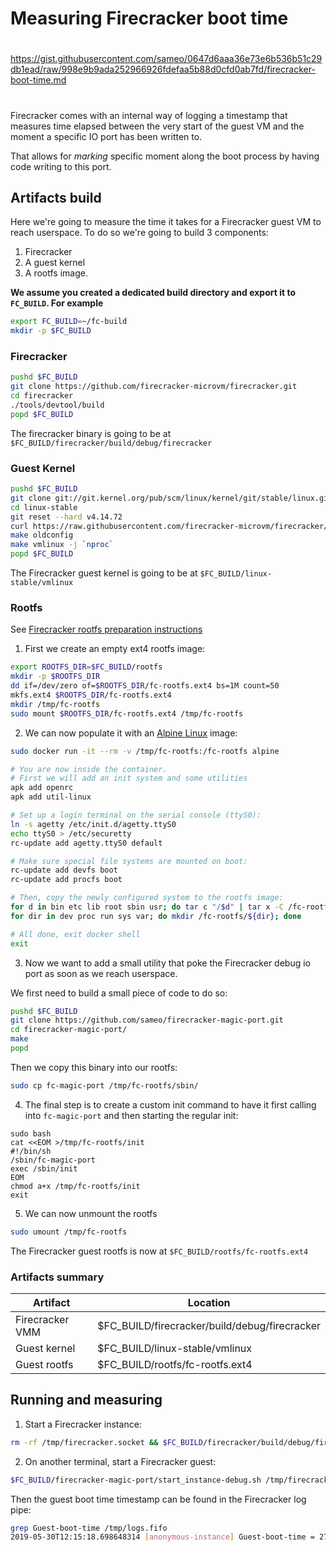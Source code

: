 # Measuring Firecracker boot time

##
#
https://gist.githubusercontent.com/sameo/0647d6aaa36e73e6b536b51c29db1ead/raw/998e9b9ada252966926fdefaa5b88d0cfd0ab7fd/firecracker-boot-time.md
#
##

Firecracker comes with an internal way of logging a timestamp that measures time elapsed between the very start of the guest VM and the moment a specific IO port has been written to.

That allows for *marking* specific moment along the boot process by having code writing to this port.

## Artifacts build

Here we're going to measure the time it takes for a Firecracker guest VM to reach userspace.
To do so we're going to build 3 components:

1. Firecracker
1. A guest kernel
1. A rootfs image.

**We assume you created a dedicated build directory and export it to `FC_BUILD`. For example**
```Bash
export FC_BUILD=~/fc-build
mkdir -p $FC_BUILD
```

### Firecracker

```Bash
pushd $FC_BUILD
git clone https://github.com/firecracker-microvm/firecracker.git
cd firecracker
./tools/devtool/build
popd $FC_BUILD
```

The firecracker binary is going to be at `$FC_BUILD/firecracker/build/debug/firecracker`

### Guest Kernel

```Bash
pushd $FC_BUILD
git clone git://git.kernel.org/pub/scm/linux/kernel/git/stable/linux.git linux-stable
cd linux-stable
git reset --hard v4.14.72
curl https://raw.githubusercontent.com/firecracker-microvm/firecracker/master/resources/microvm-kernel-config -o .config
make oldconfig
make vmlinux -j `nproc`
popd $FC_BUILD
```

The Firecracker guest kernel is going to be at `$FC_BUILD/linux-stable/vmlinux`

### Rootfs

See [Firecracker rootfs preparation instructions](https://github.com/firecracker-microvm/firecracker/blob/master/docs/rootfs-and-kernel-setup.md#creating-a-rootfs-image)

1. First we create an empty ext4 rootfs image:

```Bash
export ROOTFS_DIR=$FC_BUILD/rootfs
mkdir -p $ROOTFS_DIR
dd if=/dev/zero of=$ROOTFS_DIR/fc-rootfs.ext4 bs=1M count=50
mkfs.ext4 $ROOTFS_DIR/fc-rootfs.ext4
mkdir /tmp/fc-rootfs
sudo mount $ROOTFS_DIR/fc-rootfs.ext4 /tmp/fc-rootfs

```

2. We can now populate it with an [Alpine Linux](https://alpinelinux.org/) image:

```Bash
sudo docker run -it --rm -v /tmp/fc-rootfs:/fc-rootfs alpine

# You are now inside the container.
# First we will add an init system and some utilities
apk add openrc
apk add util-linux

# Set up a login terminal on the serial console (ttyS0):
ln -s agetty /etc/init.d/agetty.ttyS0
echo ttyS0 > /etc/securetty
rc-update add agetty.ttyS0 default

# Make sure special file systems are mounted on boot:
rc-update add devfs boot
rc-update add procfs boot

# Then, copy the newly configured system to the rootfs image:
for d in bin etc lib root sbin usr; do tar c "/$d" | tar x -C /fc-rootfs; done
for dir in dev proc run sys var; do mkdir /fc-rootfs/${dir}; done

# All done, exit docker shell
exit
```

3. Now we want to add a small utility that poke the Firecracker debug io port as soon as we reach userspace.

We first need to build a small piece of code to do so:

```Bash
pushd $FC_BUILD
git clone https://github.com/sameo/firecracker-magic-port.git
cd firecracker-magic-port/
make
popd
```

Then we copy this binary into our rootfs:

```Bash
sudo cp fc-magic-port /tmp/fc-rootfs/sbin/
```

4. The final step is to create a custom init command to have it first calling into `fc-magic-port` and then starting the regular init:

```
sudo bash
cat <<EOM >/tmp/fc-rootfs/init
#!/bin/sh
/sbin/fc-magic-port
exec /sbin/init
EOM
chmod a+x /tmp/fc-rootfs/init
exit
```

5. We can now unmount the rootfs

```Bash
sudo umount /tmp/fc-rootfs
```

The Firecracker guest rootfs is now at `$FC_BUILD/rootfs/fc-rootfs.ext4`

### Artifacts summary

| Artifact         | Location      |
| ---------------- | ------------- |
| Firecracker VMM  | $FC_BUILD/firecracker/build/debug/firecracker  |
| Guest kernel     | $FC_BUILD/linux-stable/vmlinux  |
| Guest rootfs     | $FC_BUILD/rootfs/fc-rootfs.ext4  |


## Running and measuring

1. Start a Firecracker instance:

```Bash
rm -rf /tmp/firecracker.socket && $FC_BUILD/firecracker/build/debug/firecracker --seccomp-level 0
```

2. On another terminal, start a Firecracker guest:

```Bash
$FC_BUILD/firecracker-magic-port/start_instance-debug.sh /tmp/firecracker.socket
```

Then the guest boot time timestamp can be found in the Firecracker log pipe:

```Bash
grep Guest-boot-time /tmp/logs.fifo
2019-05-30T12:15:18.698648314 [anonymous-instance] Guest-boot-time = 279446 us 279 ms, 272485 CPU us 272 CPU ms
